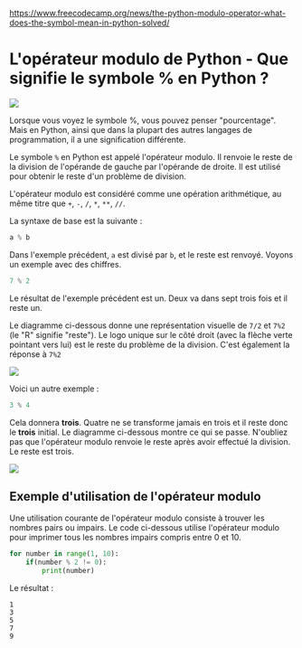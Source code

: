 https://www.freecodecamp.org/news/the-python-modulo-operator-what-does-the-symbol-mean-in-python-solved/

# L'opérateur modulo de Python - Que signifie le symbole % en Python ?

![](https://www.freecodecamp.org/news/content/images/size/w2000/2020/01/python-modulo-image.jpg)

Lorsque vous voyez le symbole %, vous pouvez penser "pourcentage". Mais en Python, ainsi que dans la plupart des autres langages de programmation, il a une signification différente.

Le symbole `%` en Python est appelé l'opérateur modulo. Il renvoie le reste de la division de l'opérande de gauche par l'opérande de droite. Il est utilisé pour obtenir le reste d'un problème de division.

L'opérateur modulo est considéré comme une opération arithmétique, au même titre que `+`, `-`, `/`, `*`, `**`, `//`.

La syntaxe de base est la suivante :

```python
a % b
```

Dans l'exemple précédent, `a` est divisé par `b`, et le reste est renvoyé. Voyons un exemple avec des chiffres.

```python
7 % 2
```

Le résultat de l'exemple précédent est un. Deux va dans sept trois fois et il reste un.

Le diagramme ci-dessous donne une représentation visuelle de `7/2` et `7%2` (le "R" signifie "reste"). Le logo unique sur le côté droit (avec la flèche verte pointant vers lui) est le reste du problème de la division. C'est également la réponse à `7%2`

![](https://www.freecodecamp.org/news/content/images/2019/09/image-196.png)

Voici un autre exemple :

```python
3 % 4
```

Cela donnera **trois**. Quatre ne se transforme jamais en trois et il reste donc le **trois** initial. Le diagramme ci-dessous montre ce qui se passe. N'oubliez pas que l'opérateur modulo renvoie le reste après avoir effectué la division. Le reste est trois.

![](https://www.freecodecamp.org/news/content/images/2019/09/image-197.png)

## Exemple d'utilisation de l'opérateur modulo

Une utilisation courante de l'opérateur modulo consiste à trouver les nombres pairs ou impairs. Le code ci-dessous utilise l'opérateur modulo pour imprimer tous les nombres impairs compris entre 0 et 10.

```python
for number in range(1, 10):
    if(number % 2 != 0):
        print(number)
```

Le résultat :

```
1
3
5
7
9
```